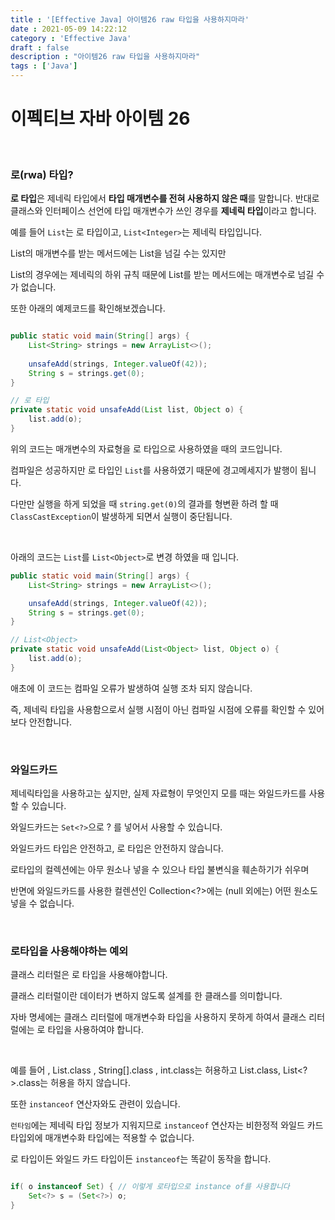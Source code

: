 ```yaml
---
title : '[Effective Java] 아이템26 raw 타입을 사용하지마라'
date : 2021-05-09 14:22:12
category : 'Effective Java'
draft : false
description : "아이템26 raw 타입을 사용하지마라"
tags : ['Java']
---
```


# 이펙티브 자바 아이템 26

<br/>

### 로(rwa) 타입?

**로 타입**은 제네릭 타입에서 **타입 매개변수를 전혀 사용하지 않은 때**를 말합니다.
반대로 클래스와 인터페이스 선언에 타입 매개변수가 쓰인 경우를 **제네릭 타입**이라고 합니다.

예를 들어 `List`는 로 타입이고, `List<Integer>`는 제네릭 타입입니다.

List의 매개변수를 받는 메서드에는 List<Integer>을 넘길 수는 있지만

List<Integer>의 경우에는 제네릭의 하위 규칙 때문에 List<Integer>를 받는 메서드에는 매개변수로 넘길 수가 없습니다.

또한 아래의 예제코드를 확인해보겠습니다.

```java

public static void main(String[] args) {
    List<String> strings = new ArrayList<>();
    
    unsafeAdd(strings, Integer.valueOf(42));
    String s = strings.get(0);
}

// 로 타입
private static void unsafeAdd(List list, Object o) {
    list.add(o);
}

```

위의 코드는 매개변수의 자료형을 로 타입으로 사용하였을 때의 코드입니다.

컴파일은 성공하지만 로 타입인 `List`를 사용하였기 때문에 경고메세지가 발행이 됩니다. 

다만만 실행을 하게 되었을 때 `string.get(0)`의 결과를 형변환 하려 할 때 `ClassCastException`이 발생하게 되면서 실행이 중단됩니다.

<br/>


아래의 코드는 `List`를 `List<Object>`로 변경 하였을 때 입니다.

```java
public static void main(String[] args) {
    List<String> strings = new ArrayList<>();

    unsafeAdd(strings, Integer.valueOf(42));
    String s = strings.get(0);
}

// List<Object>
private static void unsafeAdd(List<Object> list, Object o) {
    list.add(o);
}

```

애초에 이 코드는 컴파일 오류가 발생하여 실행 조차 되지 않습니다. 

즉, 제네릭 타입을 사용함으로서 실행 시점이 아닌 컴파일 시점에 오류를 확인할 수 있어 보다 안전합니다.

<br/>



### 와일드카드

제네릭타입을 사용하고는 싶지만, 실제 자료형이 무엇인지 모를 때는 와일드카드를 사용할 수 있습니다.

와일드카드는 `Set<?>`으로 ? 를 넣어서 사용할 수 있습니다.

와일드카드 타입은 안전하고, 로 타입은 안전하지 않습니다.

로타입의 컬렉션에는 아무 원소나 넣을 수 있으나 타입 불변식을 훼손하기가 쉬우며

반면에  와일드카드를 사용한 컬렌션인 Collection<?>에는 (null 외에는) 어떤 원소도 넣을 수 없습니다.


<br/>


### 로타입을 사용해야하는 예외

클래스 리터럴은 로 타입을 사용해야합니다. 

클래스 리터럴이란 데이터가 변하지 않도록 설계를 한 클래스를 의미합니다.

자바 명세에는 클래스 리터럴에 매개변수화 타입을 사용하지 못하게 하여서 클래스 리터럴에는 로 타입을 사용하여야 합니다.

<br/>


예를 들어 , List.class , String[].class , int.class는 허용하고 List<String>.class, List<?>.class는 허용을 하지 않습니다.

또한 `instanceof` 연산자와도 관련이 있습니다.

 `런타임`에는 제네릭 타입 정보가 지워지므로 `instanceof` 연산자는 비한정적 와일드 카드 타입외에 매개변수화 타입에는 적용할 수 없습니다. 

로 타입이든 와일드 카드 타입이든 `instanceof`는 똑같이 동작을 합니다.

```java

if( o instanceof Set) { // 이렇게 로타입으로 instance of를 사용합니다
    Set<?> s = (Set<?>) o;
}

```
